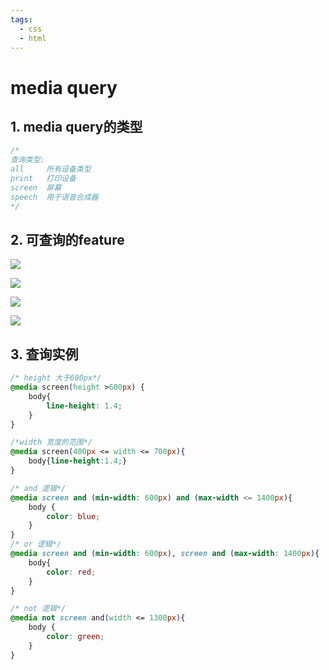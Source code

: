```yaml
---
tags:
  - css
  - html
---
```


# media query

## 1. media query的类型

```css
/*
查询类型:
all		所有设备类型
print	打印设备
screen	屏幕
speech  用于语音合成器
*/
```

## 2. 可查询的feature

![](media-query1.png)

![](media-query2.png)

![](media-query3.png)

![](media-query4.png)



## 3.  查询实例

```css
/* height 大于600px*/
@media screen(height >600px) {
    body{
        line-height: 1.4;
    }
}

/*width 宽度的范围*/
@media screen(400px <= width <= 700px){
    body{line-height:1.4;}
}

/* and 逻辑*/
@media screen and (min-width: 600px) and (max-width <= 1400px){
    body {
        color: blue;
    }
}
/* or 逻辑*/
@media screen and (min-width: 600px), screen and (max-width: 1400px){
    body{
        color: red;
    }
}

/* not 逻辑*/
@media not screen and(width <= 1300px){
    body {
        color: green;
    }
}

```







